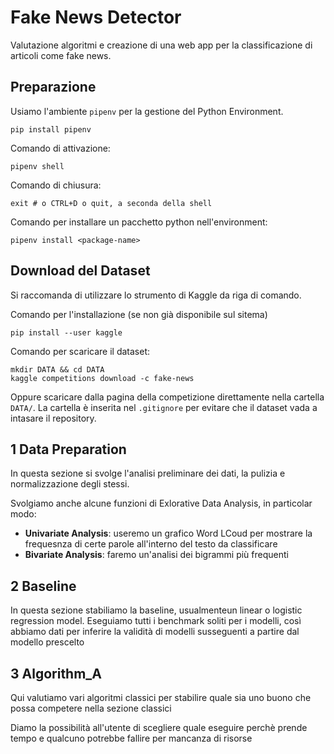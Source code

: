 # Fake News Detector

Valutazione algoritmi e creazione di una web app per la classificazione di articoli come fake news.

## Preparazione

Usiamo l'ambiente `pipenv` per la gestione del Python Environment.

```shell
pip install pipenv
```

Comando di attivazione:

```shell
pipenv shell
```

Comando di chiusura:

```shell
exit # o CTRL+D o quit, a seconda della shell
```

Comando per installare un pacchetto python nell'environment:

```shell
pipenv install <package-name>
```

## Download del Dataset

Si raccomanda di utilizzare lo strumento di Kaggle da riga di comando.

Comando per l'installazione (se non già disponibile sul sitema)

```shell
pip install --user kaggle
```

Comando per scaricare il dataset:

```shell
mkdir DATA && cd DATA
kaggle competitions download -c fake-news
```

Oppure scaricare dalla pagina della competizione direttamente nella cartella `DATA/`.
La cartella è inserita nel `.gitignore` per evitare che il dataset vada a intasare il repository.

## 1 Data Preparation

In questa sezione si svolge l'analisi preliminare dei dati, la pulizia e normalizzazione degli stessi.

Svolgiamo anche alcune funzioni di Exlorative Data Analysis, in particolar modo:

- **Univariate Analysis**: useremo un grafico Word LCoud per mostrare la frequesnza di certe parole all'interno del testo da classificare
- **Bivariate Analysis**: faremo un'analisi dei bigrammi più frequenti

## 2 Baseline

In questa sezione stabiliamo la baseline, usualmenteun linear o logistic regression model.
Eseguiamo tutti i benchmark soliti per i modelli, così abbiamo dati per inferire la validità di modelli susseguenti a partire dal modello prescelto


## 3 Algorithm_A

Qui valutiamo vari algoritmi classici per stabilire quale sia uno buono che possa competere nella sezione classici

Diamo la possibilità all'utente di scegliere quale eseguire perchè prende tempo e qualcuno potrebbe fallire per mancanza di risorse
